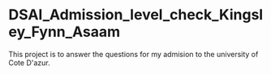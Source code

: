 # DSAI_Admission_level_check_Kingsley_Fynn_Asaam
This project is to answer the questions for my admision to the university of Cote D'azur.
